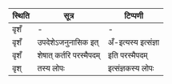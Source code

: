 | स्थिति | सूत्र | टिप्पणी |
| ----- | ------- | ------ |
| वृशँ | - | - |
| वृशँ | उपदेशेऽजनुनासिक इत् | अँ-इत्यस्य इत्संज्ञा |
| वृशँ | शेषात् कर्तरि परस्मैपदम् | इति परस्मैपदम् |
| वृश् | तस्य लोपः | इत्संज्ञकस्य लोपः |
